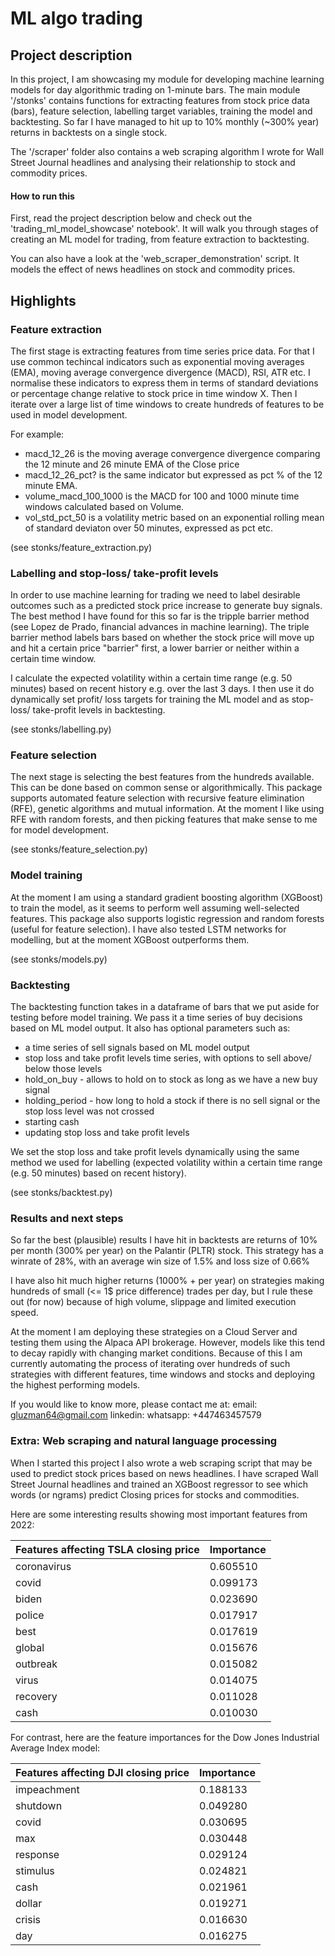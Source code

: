 # ML algo trading
## Project description

In this project, I am showcasing my module for developing machine learning models for day algorithmic trading on 1-minute bars. The main module '/stonks' contains functions for extracting features from stock price data (bars), feature selection, labelling target variables, training the model and backtesting. So far I have managed to hit up to 10% monthly (~300% year) returns in backtests on a single stock.

The '/scraper' folder also contains a web scraping algorithm I wrote for Wall Street Journal headlines and analysing their relationship to stock and commodity prices.

#### How to run this

First, read the project description below and check out the 'trading_ml_model_showcase' notebook'. It will walk you through stages of creating an ML model for trading, from feature extraction to backtesting. 

You can also have a look at the 'web_scraper_demonstration' script. It models the effect of news headlines on stock and commodity prices.

## Highlights

### Feature extraction

The first stage is extracting features from time series price data. For that I use common techincal indicators such as exponential moving averages (EMA), moving average convergence divergence (MACD), RSI, ATR etc. I normalise these indicators to express them in terms of standard deviations or percentage change relative to stock price in time window X. Then I iterate over a large list of time windows to create hundreds of features to be used in model development.

For example:
* macd_12_26 is the moving average convergence divergence comparing the 12 minute and 26 minute EMA of the Close price
* macd_12_26_pct? is the same indicator but expressed as pct % of the 12 minute EMA.
* volume_macd_100_1000 is the MACD for 100 and 1000 minute time windows calculated based on Volume.
* vol_std_pct_50 is a volatility metric based on an exponential rolling mean of standard deviaton over 50 minutes, expressed as pct
etc.

(see stonks/feature_extraction.py)

### Labelling and stop-loss/ take-profit levels

In order to use machine learning for trading we need to label desirable outcomes such as a predicted stock price increase to generate buy signals. The best method I have found for this so far is the tripple barrier method (see Lopez de Prado, financial advances in machine learning). The triple barrier method labels bars based on whether the stock price will move up and hit a certain price "barrier" first, a lower barrier or neither within a certain time window.

I calculate the expected volatility within a certain time range (e.g. 50 minutes) based on recent history e.g. over the last 3 days. I then use it do dynamically set profit/ loss targets for training the ML model and as stop-loss/ take-profit levels in backtesting.

(see stonks/labelling.py)

### Feature selection

The next stage is selecting the best features from the hundreds available. This can be done based on common sense or algorithmically. This package supports automated feature selection with recursive feature elimination (RFE), genetic algorithms and mutual information. At the moment I like using RFE with random forests, and then picking features that make sense to me for model development.

(see stonks/feature_selection.py)

### Model training

At the moment I am using a standard gradient boosting algorithm (XGBoost) to train the model, as it seems to perform well assuming well-selected features. This package also supports logistic regression and random forests (useful for feature selection). I have also tested LSTM networks for modelling, but at the moment XGBoost outperforms them.

(see stonks/models.py)


### Backtesting

The backtesting function takes in a dataframe of bars that we put aside for testing before model training. We pass it a time series of buy decisions based on ML model output. It also has optional parameters such as:
* a time series of sell signals based on ML model output
* stop loss and take profit levels time series, with options to sell above/ below those levels
* hold_on_buy - allows to hold on to stock as long as we have a new buy signal
* holding_period - how long to hold a stock if there is no sell signal or the stop loss level was not crossed
* starting cash
* updating stop loss and take profit levels

We set the stop loss and take profit levels dynamically using the same method we used for labelling (expected volatility within a certain time range (e.g. 50 minutes) based on recent history).

(see stonks/backtest.py)

### Results and next steps

So far the best (plausible) results I have hit in backtests are returns of 10% per month (300% per year) on the Palantir (PLTR) stock. This strategy has a winrate of 28%, with an average win size of 1.5% and loss size of 0.66%

I have also hit much higher returns (1000% + per year) on strategies making hundreds of small (<= 1$ price difference) trades per day, but I rule these out (for now) because of high volume, slippage and limited execution speed.

At the moment I am deploying these strategies on a Cloud Server and testing them using the Alpaca API brokerage. However, models like this tend to decay rapidly with changing market conditions. Because of this I am currently automating the process of iterating over hundreds of such strategies with different features, time windows and stocks and deploying the highest performing models.

If you would like to know more, please contact me at:
email: gluzman64@gmail.com
linkedin: 
whatsapp: +447463457579

### Extra: Web scraping and natural language processing

When I started this project I also wrote a web scraping script that may be used to predict stock prices based on news headlines. I have scraped Wall Street Journal headlines and trained an XGBoost regressor to see which words (or ngrams) predict Closing prices for stocks and commodities.

Here are some interesting results showing most important features from 2022:

| Features affecting TSLA closing price | Importance |
|---------------------------------------|------------|
| coronavirus                           | 0.605510   |
| covid                                 | 0.099173   |
| biden                                 | 0.023690   |
| police                                | 0.017917   |
| best                                  | 0.017619   |
| global                                | 0.015676   |
| outbreak                              | 0.015082   |
| virus                                 | 0.014075   |
| recovery                              | 0.011028   |
| cash                                  | 0.010030   |


For contrast, here are the feature importances for the Dow Jones Industrial Average Index model:


| Features affecting DJI closing price | Importance |
|--------------------------------------|------------|
| impeachment                          | 0.188133   |
| shutdown                             | 0.049280   |
| covid                                | 0.030695   |
| max                                  | 0.030448   |
| response                             | 0.029124   |
| stimulus                             | 0.024821   |
| cash                                 | 0.021961   |
| dollar                               | 0.019271   |
| crisis                               | 0.016630   |
| day                                  | 0.016275   |